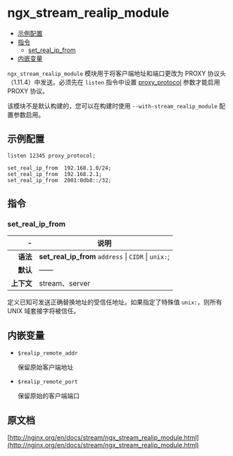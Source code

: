 # ngx_stream_realip_module

- [示例配置](#example_configuration)
- [指令](#directives)
    - [set_real_ip_from](#set_real_ip_from)
- [内嵌变量](#embedded_variables)

`ngx_stream_realip_module` 模块用于将客户端地址和端口更改为 PROXY 协议头（1.11.4）中发送。必须先在 `listen` 指令中设置 [proxy_protocol](ngx_stream_core_module.md#proxy_protocol) 参数才能启用 PROXY 协议。

该模块不是默认构建的，您可以在构建时使用 `--with-stream_realip_module` 配置参数启用。

<a id="example_configuration"></a>

## 示例配置

```nginx
listen 12345 proxy_protocol;

set_real_ip_from  192.168.1.0/24;
set_real_ip_from  192.168.2.1;
set_real_ip_from  2001:0db8::/32;
```

<a id="directives"></a>

## 指令

### set_real_ip_from

|\-|说明|
|------:|------|
|**语法**|**set_real_ip_from** `address` \| `CIDR` \| `unix:`;|
|**默认**|——|
|**上下文**|stream、server|

定义已知可发送正确替换地址的受信任地址。如果指定了特殊值 `unix:`，则所有 UNIX 域套接字将被信任。

<a id="embedded_variables"></a>

## 内嵌变量

- `$realip_remote_addr`

    保留原始客户端地址
- `$realip_remote_port`

    保留原始的客户端端口

## 原文档
[http://nginx.org/en/docs/stream/ngx_stream_realip_module.html](http://nginx.org/en/docs/stream/ngx_stream_realip_module.html)